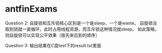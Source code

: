 # antfinExams

Question 2:
自旋锁和互斥锁核心区别是一个是sleep，一个是waste。
自旋锁没取到锁就一直循环，此时占用线程资源，而互斥锁这种情况就sleep。
如此策略，则自旋锁可以实现公平效果（按先来后到的顺序）

Question 3:
输出结果在C盘test下的result.txt里面
